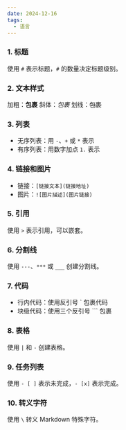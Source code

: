 ```yaml
---
date: 2024-12-16
tags:
  - 语言
---
```


### 1. 标题

使用 `#` 表示标题，`#` 的数量决定标题级别。

### 2. 文本样式

加粗：**包裹**
斜体：*包裹*
划线：~~包裹~~



### 3. 列表

- 无序列表：用 `-`、`+` 或 `*` 表示
- 有序列表：用数字加点 `1.` 表示
### 4. 链接和图片

- 链接：`[链接文本](链接地址)`
- 图片：`![图片描述](图片链接)`
### 5. 引用

使用 `>` 表示引用，可以嵌套。
### 6. 分割线

使用 `---`、`***` 或 `___` 创建分割线。

### 7. 代码

- 行内代码：使用反引号 ` 包裹代码
- 块级代码：使用三个反引号 ``` 包裹
### 8. 表格

使用 `|` 和 `-` 创建表格。
### 9. 任务列表

使用 `- [ ]` 表示未完成，`- [x]` 表示完成。
### 10. 转义字符

使用 `\` 转义 Markdown 特殊字符。